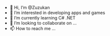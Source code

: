 - 👋 Hi, I’m @Zuzukan
- 👀 I’m interested in developing apps and games 
- 🌱 I’m currently learning C# .NET 
- 💞️ I’m looking to collaborate on ...
- 📫 How to reach me ...

<!---
Zuzukan/Zuzukan is a ✨ special ✨ repository because its `README.md` (this file) appears on your GitHub profile.
You can click the Preview link to take a look at your changes.
--->
